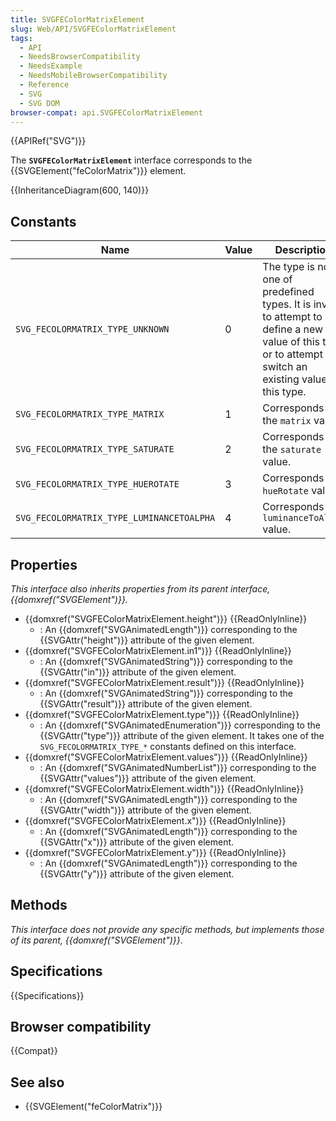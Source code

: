 ```yaml
---
title: SVGFEColorMatrixElement
slug: Web/API/SVGFEColorMatrixElement
tags:
  - API
  - NeedsBrowserCompatibility
  - NeedsExample
  - NeedsMobileBrowserCompatibility
  - Reference
  - SVG
  - SVG DOM
browser-compat: api.SVGFEColorMatrixElement
---
```

{{APIRef("SVG")}}

The **`SVGFEColorMatrixElement`** interface corresponds to the {{SVGElement("feColorMatrix")}} element.

{{InheritanceDiagram(600, 140)}}

## Constants

| Name                                      | Value | Description                                                                                                                                                  |
| ----------------------------------------- | ----- | ------------------------------------------------------------------------------------------------------------------------------------------------------------ |
| `SVG_FECOLORMATRIX_TYPE_UNKNOWN`          | 0     | The type is not one of predefined types. It is invalid to attempt to define a new value of this type or to attempt to switch an existing value to this type. |
| `SVG_FECOLORMATRIX_TYPE_MATRIX`           | 1     | Corresponds to the `matrix` value.                                                                                                                           |
| `SVG_FECOLORMATRIX_TYPE_SATURATE`         | 2     | Corresponds to the `saturate` value.                                                                                                                         |
| `SVG_FECOLORMATRIX_TYPE_HUEROTATE`        | 3     | Corresponds to `hueRotate` value.                                                                                                                            |
| `SVG_FECOLORMATRIX_TYPE_LUMINANCETOALPHA` | 4     | Corresponds to `luminanceToAlpha` value.                                                                                                                     |

## Properties

_This interface also inherits properties from its parent interface, {{domxref("SVGElement")}}._

- {{domxref("SVGFEColorMatrixElement.height")}} {{ReadOnlyInline}}
  - : An {{domxref("SVGAnimatedLength")}} corresponding to the {{SVGAttr("height")}} attribute of the given element.
- {{domxref("SVGFEColorMatrixElement.in1")}} {{ReadOnlyInline}}
  - : An {{domxref("SVGAnimatedString")}} corresponding to the {{SVGAttr("in")}} attribute of the given element.
- {{domxref("SVGFEColorMatrixElement.result")}} {{ReadOnlyInline}}
  - : An {{domxref("SVGAnimatedString")}} corresponding to the {{SVGAttr("result")}} attribute of the given element.
- {{domxref("SVGFEColorMatrixElement.type")}} {{ReadOnlyInline}}
  - : An {{domxref("SVGAnimatedEnumeration")}} corresponding to the {{SVGAttr("type")}} attribute of the given element. It takes one of the `SVG_FECOLORMATRIX_TYPE_*` constants defined on this interface.
- {{domxref("SVGFEColorMatrixElement.values")}} {{ReadOnlyInline}}
  - : An {{domxref("SVGAnimatedNumberList")}} corresponding to the {{SVGAttr("values")}} attribute of the given element.
- {{domxref("SVGFEColorMatrixElement.width")}} {{ReadOnlyInline}}
  - : An {{domxref("SVGAnimatedLength")}} corresponding to the {{SVGAttr("width")}} attribute of the given element.
- {{domxref("SVGFEColorMatrixElement.x")}} {{ReadOnlyInline}}
  - : An {{domxref("SVGAnimatedLength")}} corresponding to the {{SVGAttr("x")}} attribute of the given element.
- {{domxref("SVGFEColorMatrixElement.y")}} {{ReadOnlyInline}}
  - : An {{domxref("SVGAnimatedLength")}} corresponding to the {{SVGAttr("y")}} attribute of the given element.

## Methods

_This interface does not provide any specific methods, but implements those of its parent, {{domxref("SVGElement")}}_.

## Specifications

{{Specifications}}

## Browser compatibility

{{Compat}}

## See also

- {{SVGElement("feColorMatrix")}}
